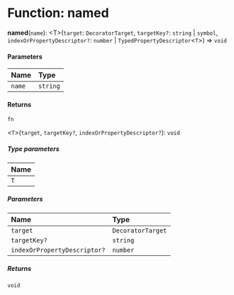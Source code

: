 # Function: named

**named**(`name`): \<T>(`target`: `DecoratorTarget`, `targetKey?`: `string` | `symbol`, `indexOrPropertyDescriptor?`: `number` | `TypedPropertyDescriptor`<`T`>) => `void`

#### Parameters

| Name | Type |
| :------ | :------ |
| `name` | `string` | `number` | `symbol` |

#### Returns

`fn`

<`T`>(`target`, `targetKey?`, `indexOrPropertyDescriptor?`): `void`

##### Type parameters

| Name |
| :------ |
| `T` |

##### Parameters

| Name | Type |
| :------ | :------ |
| `target` | `DecoratorTarget` |
| `targetKey?` | `string` | `symbol` |
| `indexOrPropertyDescriptor?` | `number` | `TypedPropertyDescriptor`<`T`> |

##### Returns

`void`
